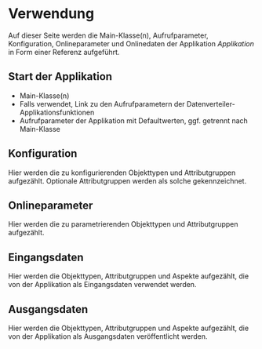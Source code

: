 Verwendung
==========

Auf dieser Seite werden die Main-Klasse(n), Aufrufparameter, Konfiguration,
Onlineparameter und Onlinedaten der Applikation *Applikation* in Form
einer Referenz aufgeführt.


Start der Applikation
---------------------

-   Main-Klasse(n)
-   Falls verwendet, Link zu den Aufrufparametern der
    Datenverteiler-Applikationsfunktionen
-   Aufrufparameter der Applikation mit Defaultwerten, ggf. getrennt nach
    Main-Klasse


Konfiguration
-------------

Hier werden die zu konfigurierenden Objekttypen und Attributgruppen aufgezählt.
Optionale Attributgruppen werden als solche gekennzeichnet.


Onlineparameter
---------------

Hier werden die zu parametrierenden Objekttypen und Attributgruppen aufgezählt.


Eingangsdaten
-------------

Hier werden die Objekttypen, Attributgruppen und Aspekte aufgezählt, die von der
Applikation als Eingangsdaten verwendet werden.


Ausgangsdaten
-------------

Hier werden die Objekttypen, Attributgruppen und Aspekte aufgezählt, die von der
Applikation als Ausgangsdaten veröffentlicht werden.
